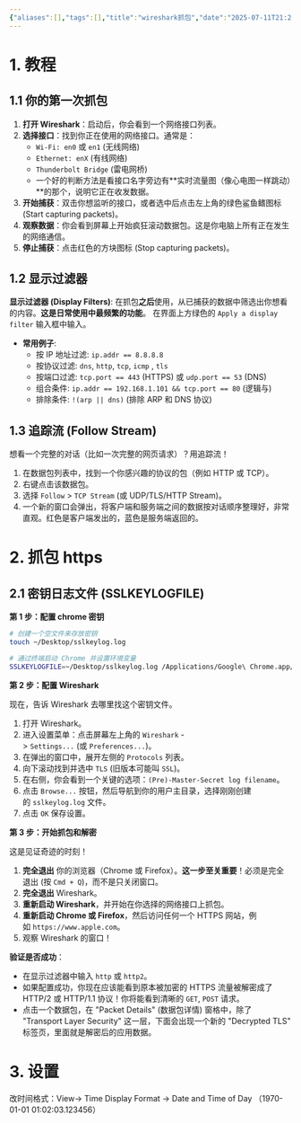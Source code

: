 ```yaml
---
{"aliases":[],"tags":[],"title":"wireshark抓包","date":"2025-07-11T21:25:59+08:00","date_modify":"2025-07-12T12:11:35+08:00","dg-publish":true,"permalink":"/Publish/01_技术/wireshark抓包/","dgPassFrontmatter":true,"created":"2025-07-11T21:25:59+08:00","updated":"2025-07-12T12:11:35+08:00"}
---
```



# 1. 教程

## 1.1 你的第一次抓包

1. **打开 Wireshark**：启动后，你会看到一个网络接口列表。
2. **选择接口**：找到你正在使用的网络接口。通常是：
    - `Wi-Fi: en0` 或 `en1` (无线网络)
    - `Ethernet: enX` (有线网络)
    - `Thunderbolt Bridge` (雷电网桥)
    - 一个好的判断方法是看接口名字旁边有**实时流量图（像心电图一样跳动）**的那个，说明它正在收发数据。
3. **开始捕获**：双击你想监听的接口，或者选中后点击左上角的绿色鲨鱼鳍图标 (Start capturing packets)。
4. **观察数据**：你会看到屏幕上开始疯狂滚动数据包。这是你电脑上所有正在发生的网络通信。
5. **停止捕获**：点击红色的方块图标 (Stop capturing packets)。

## 1.2 显示过滤器

 **显示过滤器 (Display Filters)**: 在抓包**之后**使用，从已捕获的数据中筛选出你想看的内容。**这是日常使用中最频繁的功能**。
在界面上方绿色的 `Apply a display filter` 输入框中输入。

- **常用例子**:
    - 按 IP 地址过滤: `ip.addr == 8.8.8.8`
    - 按协议过滤: `dns`, `http`, `tcp`, `icmp` , `tls`
    - 按端口过滤: `tcp.port == 443` (HTTPS) 或 `udp.port == 53` (DNS)
    - 组合条件: `ip.addr == 192.168.1.101 && tcp.port == 80` (逻辑与)
    - 排除条件: `!(arp || dns)` (排除 ARP 和 DNS 协议)

## 1.3 追踪流 (Follow Stream)

想看一个完整的对话（比如一次完整的网页请求）？用追踪流！

1. 在数据包列表中，找到一个你感兴趣的协议的包（例如 HTTP 或 TCP）。
2. 右键点击该数据包。
3. 选择 `Follow` > `TCP Stream` (或 UDP/TLS/HTTP Stream)。
4. 一个新的窗口会弹出，将客户端和服务端之间的数据按对话顺序整理好，非常直观。红色是客户端发出的，蓝色是服务端返回的。

# 2. 抓包 https

## 2.1 密钥日志文件 (SSLKEYLOGFILE)

**第 1 步：配置 chrome 密钥**

```bash
# 创建一个空文件来存放密钥
touch ~/Desktop/sslkeylog.log

# 通过终端启动 Chrome 并设置环境变量
SSLKEYLOGFILE=~/Desktop/sslkeylog.log /Applications/Google\ Chrome.app/Contents/MacOS/Google\ Chrome
```

**第 2 步：配置 Wireshark**

现在，告诉 Wireshark 去哪里找这个密钥文件。

1. 打开 Wireshark。
2. 进入设置菜单：点击屏幕左上角的 `Wireshark` -> `Settings...` (或 `Preferences...`)。
3. 在弹出的窗口中，展开左侧的 `Protocols` 列表。
4. 向下滚动找到并选中 `TLS` (旧版本可能叫 `SSL`)。
5. 在右侧，你会看到一个关键的选项：`(Pre)-Master-Secret log filename`。
6. 点击 `Browse...` 按钮，然后导航到你的用户主目录，选择刚刚创建的 `sslkeylog.log` 文件。
7. 点击 `OK` 保存设置。

**第 3 步：开始抓包和解密**

这是见证奇迹的时刻！

1. **完全退出** 你的浏览器（Chrome 或 Firefox）。**这一步至关重要**！必须是完全退出 (按 `Cmd + Q`)，而不是只关闭窗口。
2. **完全退出** Wireshark。
3. **重新启动 Wireshark**，并开始在你选择的网络接口上抓包。
4. **重新启动 Chrome 或 Firefox**，然后访问任何一个 HTTPS 网站，例如 `https://www.apple.com`。
5. 观察 Wireshark 的窗口！

**验证是否成功**：

- 在显示过滤器中输入 `http` 或 `http2`。
- 如果配置成功，你现在应该能看到原本被加密的 HTTPS 流量被解密成了 HTTP/2 或 HTTP/1.1 协议！你将能看到清晰的 `GET`, `POST` 请求。
- 点击一个数据包，在 "Packet Details" (数据包详情) 窗格中，除了 "Transport Layer Security" 这一层，下面会出现一个新的 "Decrypted TLS" 标签页，里面就是解密后的应用数据。

# 3. 设置

改时间格式：View-> Time Display Format -> Date and Time of Day （1970-01-01 01:02:03.123456）
